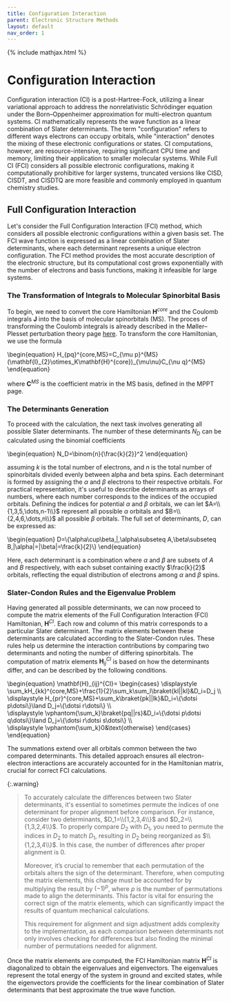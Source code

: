 ```yaml
---
title: Configuration Interaction
parent: Electronic Structure Methods
layout: default
nav_order: 1
---
```

{% include mathjax.html %}

# Configuration Interaction

Configuration interaction (CI) is a post-Hartree-Fock, utilizing a linear variational approach to address the nonrelativistic Schrödinger equation under the Born–Oppenheimer approximation for multi-electron quantum systems. CI mathematically represents the wave function as a linear combination of Slater determinants. The term "configuration" refers to different ways electrons can occupy orbitals, while "interaction" denotes the mixing of these electronic configurations or states. CI computations, however, are resource-intensive, requiring significant CPU time and memory, limiting their application to smaller molecular systems. While Full CI (FCI) considers all possible electronic configurations, making it computationally prohibitive for larger systems, truncated versions like CISD, CISDT, and CISDTQ are more feasible and commonly employed in quantum chemistry studies.


## Full Configuration Interaction

Let's consider the Full Configuration Interaction (FCI) method, which considers all possible electronic configurations within a given basis set. The FCI wave function is expressed as a linear combination of Slater determinants, where each determinant represents a unique electron configuration. The FCI method provides the most accurate description of the electronic structure, but its computational cost grows exponentially with the number of electrons and basis functions, making it infeasible for large systems.

### The Transformation of Integrals to Molecular Spinorbital Basis

To begin, we need to convert the core Hamiltonian $\mathbf{H}^{core}$ and the Coulomb integrals $\mathbf{J}$ into the basis of molecular spinorbitals (MS). The proces of transforming the Coulomb integrals is already described in the Møller–Plesset perturbation theory page [here](mollerplessetpertrubationtheory.html#the-transform-of-integrals-to-molecular-spinorbital-basis). To transform the core Hamiltonian, we use the formula

\begin{equation}
H_{pq}^{core,MS}=C_{\mu p}^{MS}(\mathbf{I}\_{2}\otimes_K\mathbf{H}^{core})\_{\mu\nu}C_{\nu q}^{MS}
\end{equation}

where $\mathbf{C}^{MS}$ is the coefficient matrix in the MS basis, defined in the MPPT page.

### The Determinants Generation

To proceed with the calculation, the next task involves generating all possible Slater determinants. The number of these determinants $N_D$ can be calculated using the binomial coefficients

\begin{equation}
N_D=\binom{n}{\frac{k}{2}}^2
\end{equation}

assuming $k$ is the total number of electrons, and $n$ is the total number of spinorbitals divided evenly between alpha and beta spins. Each determinant is formed by assigning the $\alpha$ and $\beta$ electrons to their respective orbitals. For practical representation, it's useful to describe determinants as arrays of numbers, where each number corresponds to the indices of the occupied orbitals. Defining the indices for potential $\alpha$ and $\beta$ orbitals, we can let $A=\\{1,3,5,\dots,n-1\\}$ represent all possible $\alpha$ orbitals and $B=\\{2,4,6,\dots,n\\}$ all possible $\beta$ orbitals. The full set of determinants, $D$, can be expressed as:

\begin{equation}
D=\\{\alpha\cup\beta\,|\,\alpha\subseteq A,\beta\subseteq B,|\alpha|=|\beta|=\frac{k}{2}\\}
\end{equation}

Here, each determinant is a combination where $\alpha$ and $\beta$ are subsets of $A$ and $B$ respectively, with each subset containing exactly $\frac{k}{2}$ orbitals, reflecting the equal distribution of electrons among $\alpha$ and $\beta$ spins.

### Slater-Condon Rules and the Eigenvalue Problem

Having generated all possible determinants, we can now proceed to compute the matrix elements of the Full Configuration Interaction (FCI) Hamiltonian, $\mathbf{H}^{CI}$. Each row and column of this matrix corresponds to a particular Slater determinant. The matrix elements between these determinants are calculated according to the Slater-Condon rules. These rules help us determine the interaction contributions by comparing two determinants and noting the number of differing spinorbitals. The computation of matrix elements $\mathbf{H}_{ij}^{CI}$ is based on how the determinants differ, and can be described by the following conditions.

\begin{equation}
\mathbf{H}_{ij}^{CI}=
\begin{cases} 
\displaystyle \sum_kH\_{kk}^{core,MS}+\frac{1}{2}\sum_k\sum_l\braket{kl||kl}&D_i=D_j \\\\\
\displaystyle H\_{pr}^{core,MS}+\sum_k\braket{pk||lk}&D_i=\\{\dotsi p\dotsi\\}\land D_j=\\{\dotsi r\dotsi\\} \\\\\
\displaystyle \vphantom{\sum_k}\braket{pq||rs}&D_i=\\{\dotsi p\dotsi q\dotsi\\}\land D_j=\\{\dotsi r\dotsi s\dotsi\\} \\\\\
\displaystyle \vphantom{\sum_k}0&\text{otherwise}
\end{cases}
\end{equation}

The summations extend over all orbitals common between the two compared determinants. This detailed approach ensures all electron-electron interactions are accurately accounted for in the Hamiltonian matrix, crucial for correct FCI calculations.

{:.warning}
> To accurately calculate the differences between two Slater determinants, it's essential to sometimes permute the indices of one determinant for proper alignment before comparison. For instance, consider two determinants, $D_1=\\{1,2,3,4\\}$ and $D_2=\\{1,3,2,4\\}$. To properly compare $D_2$ with $D_1$, you need to permute the indices in $D_2$ to match $D_1$, resulting in $D_2$ being reorganized as $\\{1,2,3,4\\}$. In this case, the number of differences after proper alignment is 0.
>
> Moreover, it’s crucial to remember that each permutation of the orbitals alters the sign of the determinant. Therefore, when computing the matrix elements, this change must be accounted for by multiplying the result by $(−1)^p$, where $p$ is the number of permutations made to align the determinants. This factor is vital for ensuring the correct sign of the matrix elements, which can significantly impact the results of quantum mechanical calculations.
>
> This requirement for alignment and sign adjustment adds complexity to the implementation, as each comparison between determinants not only involves checking for differences but also finding the minimal number of permutations needed for alignment.

Once the matrix elements are computed, the FCI Hamiltonian matrix $\mathbf{H}^{CI}$ is diagonalized to obtain the eigenvalues and eigenvectors. The eigenvalues represent the total energy of the system in ground and excited states, while the eigenvectors provide the coefficients for the linear combination of Slater determinants that best approximate the true wave function.
